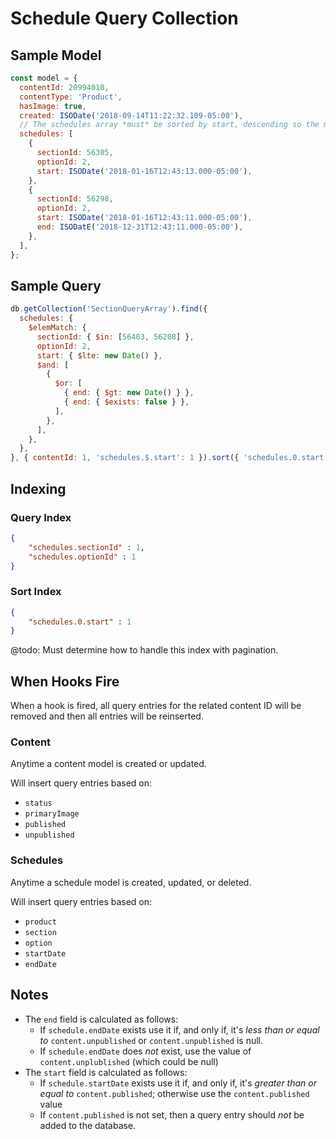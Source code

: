 # Schedule Query Collection

## Sample Model
```js
const model = {
  contentId: 20994010,
  contentType: 'Product',
  hasImage: true,
  created: ISODate('2018-09-14T11:22:32.109-05:00'),
  // The schedules array *must* be sorted by start, descending so the most recent schedule appears first in the list.
  schedules: [
    {
      sectionId: 56305,
      optionId: 2,
      start: ISODate('2018-01-16T12:43:13.000-05:00'),
    },
    {
      sectionId: 56298,
      optionId: 2,
      start: ISODate('2018-01-16T12:43:11.000-05:00'),
      end: ISODatE('2018-12-31T12:43:11.000-05:00'),
    },
  ],
};
```

## Sample Query
```js
db.getCollection('SectionQueryArray').find({
  schedules: {
    $elemMatch: {
      sectionId: { $in: [56403, 56208] },
      optionId: 2,
      start: { $lte: new Date() },
      $and: [
        {
          $or: [
            { end: { $gt: new Date() } },
            { end: { $exists: false } },
          ],
        },
      ],
    },
  },
}, { contentId: 1, 'schedules.$.start': 1 }).sort({ 'schedules.0.start': -1 }).limit(20);
```

## Indexing

### Query Index
```json
{
    "schedules.sectionId" : 1,
    "schedules.optionId" : 1
}
```

### Sort Index
```json
{
    "schedules.0.start" : 1
}
```
@todo: Must determine how to handle this index with pagination.

## When Hooks Fire
When a hook is fired, all query entries for the related content ID will be removed and then all entries will be reinserted.

### Content
Anytime a content model is created or updated.

Will insert query entries based on:
- `status`
- `primaryImage`
- `published`
- `unpublished`

### Schedules
Anytime a schedule model is created, updated, or deleted.

Will insert query entries based on:
- `product`
- `section`
- `option`
- `startDate`
- `endDate`

## Notes
- The `end` field is calculated as follows:
  - If `schedule.endDate` exists use it if, and only if, it's _less than or equal to_ `content.unpublished` or `content.unpublished` is null.
  - If `schedule.endDate` does _not_ exist, use the value of `content.unplublished` (which could be null)
- The `start` field is calculated as follows:
  - If `schedule.startDate` exists use it if, and only if, it's _greater than or equal to_ `content.published`; otherwise use the `content.published` value
  - If `content.published` is not set, then a query entry should _not_ be added to the database.

